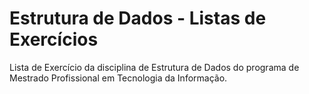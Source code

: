 # Estrutura de Dados - Listas de Exercícios
Lista de Exercício da disciplina de Estrutura de Dados do programa de Mestrado Profissional em Tecnologia da Informação.
